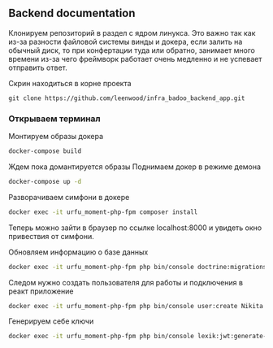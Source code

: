 ## Backend documentation

Клонируем репозиторий в раздел с ядром линукса. Это важно так как из-за разности файловой системы винды и докера, если залить на обычный диск, то при конфертации туда или обратно, занимает много времени из-за чего фреймворк работает очень медленно и не успевает отправить ответ.

Скрин находиться в корне проекта

```git
git clone https://github.com/leenwood/infra_badoo_backend_app.git
```
### Открываем терминал

Монтируем образы докера
```bash 
docker-compose build
```
Ждем пока домантируется образы
Поднимаем докер в режиме демона
```bash 
docker-compose up -d
```

Разворачиваем симфони в докере
```bash 
docker exec -it urfu_moment-php-fpm composer install
```

Теперь можно зайти в браузер по ссылке localhost:8000 и увидеть окно привествия от симфони.

Обновляем информацию о базе данных
```bash
docker exec -it urfu_moment-php-fpm php bin/console doctrine:migrations:migrate
```

Следом нужно создать пользователя для работы и подключения в реакт приложение
```bash
docker exec -it urfu_moment-php-fpm php bin/console user:create Nikita 123321 -a true
```

Генерируем себе ключи 
```bash
docker exec -it urfu_moment-php-fpm php bin/console lexik:jwt:generate-keypair
```